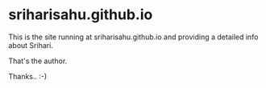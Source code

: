 sriharisahu.github.io
=====================
This is the site running at sriharisahu.github.io and providing a detailed info about Srihari.

That's the author.

Thanks.. :-)
